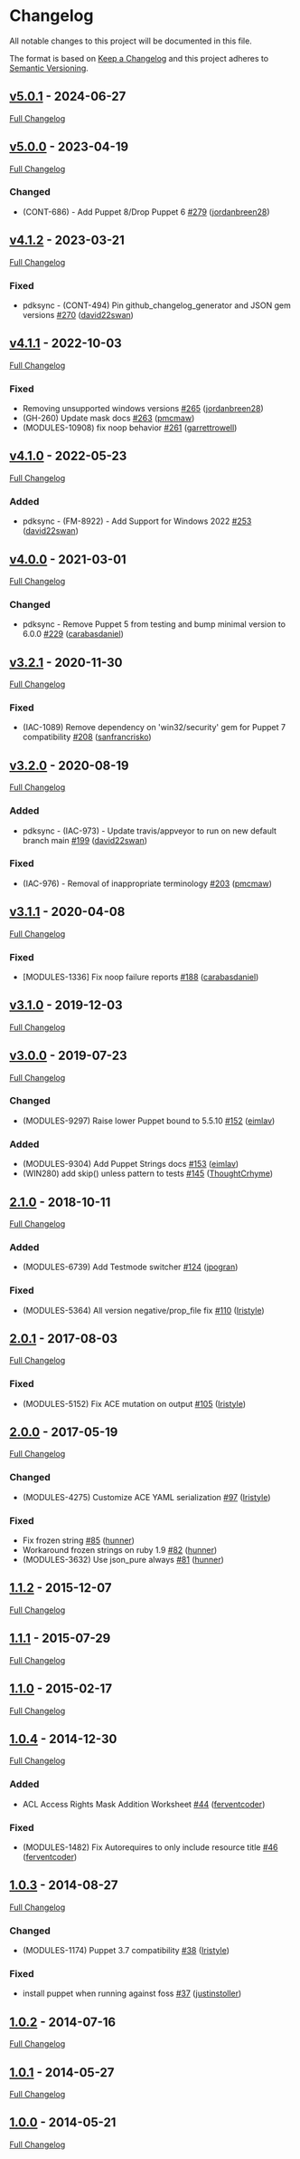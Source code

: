 <!-- markdownlint-disable MD024 -->
# Changelog

All notable changes to this project will be documented in this file.

The format is based on [Keep a Changelog](http://keepachangelog.com/en/1.0.0/) and this project adheres to [Semantic Versioning](http://semver.org).

## [v5.0.1](https://github.com/puppetlabs/puppetlabs-acl/tree/v5.0.1) - 2024-06-27

[Full Changelog](https://github.com/puppetlabs/puppetlabs-acl/compare/v5.0.0...v5.0.1)

## [v5.0.0](https://github.com/puppetlabs/puppetlabs-acl/tree/v5.0.0) - 2023-04-19

[Full Changelog](https://github.com/puppetlabs/puppetlabs-acl/compare/v4.1.2...v5.0.0)

### Changed

- (CONT-686) - Add Puppet 8/Drop Puppet 6 [#279](https://github.com/puppetlabs/puppetlabs-acl/pull/279) ([jordanbreen28](https://github.com/jordanbreen28))

## [v4.1.2](https://github.com/puppetlabs/puppetlabs-acl/tree/v4.1.2) - 2023-03-21

[Full Changelog](https://github.com/puppetlabs/puppetlabs-acl/compare/v4.1.1...v4.1.2)

### Fixed

- pdksync - (CONT-494) Pin github_changelog_generator and JSON gem versions [#270](https://github.com/puppetlabs/puppetlabs-acl/pull/270) ([david22swan](https://github.com/david22swan))

## [v4.1.1](https://github.com/puppetlabs/puppetlabs-acl/tree/v4.1.1) - 2022-10-03

[Full Changelog](https://github.com/puppetlabs/puppetlabs-acl/compare/v4.1.0...v4.1.1)

### Fixed

- Removing unsupported windows versions [#265](https://github.com/puppetlabs/puppetlabs-acl/pull/265) ([jordanbreen28](https://github.com/jordanbreen28))
- (GH-260) Update mask docs [#263](https://github.com/puppetlabs/puppetlabs-acl/pull/263) ([pmcmaw](https://github.com/pmcmaw))
- (MODULES-10908) fix noop behavior [#261](https://github.com/puppetlabs/puppetlabs-acl/pull/261) ([garrettrowell](https://github.com/garrettrowell))

## [v4.1.0](https://github.com/puppetlabs/puppetlabs-acl/tree/v4.1.0) - 2022-05-23

[Full Changelog](https://github.com/puppetlabs/puppetlabs-acl/compare/v4.0.0...v4.1.0)

### Added

- pdksync - (FM-8922) - Add Support for Windows 2022 [#253](https://github.com/puppetlabs/puppetlabs-acl/pull/253) ([david22swan](https://github.com/david22swan))

## [v4.0.0](https://github.com/puppetlabs/puppetlabs-acl/tree/v4.0.0) - 2021-03-01

[Full Changelog](https://github.com/puppetlabs/puppetlabs-acl/compare/v3.2.1...v4.0.0)

### Changed

- pdksync - Remove Puppet 5 from testing and bump minimal version to 6.0.0 [#229](https://github.com/puppetlabs/puppetlabs-acl/pull/229) ([carabasdaniel](https://github.com/carabasdaniel))

## [v3.2.1](https://github.com/puppetlabs/puppetlabs-acl/tree/v3.2.1) - 2020-11-30

[Full Changelog](https://github.com/puppetlabs/puppetlabs-acl/compare/v3.2.0...v3.2.1)

### Fixed

- (IAC-1089) Remove dependency on 'win32/security' gem for Puppet 7 compatibility [#208](https://github.com/puppetlabs/puppetlabs-acl/pull/208) ([sanfrancrisko](https://github.com/sanfrancrisko))

## [v3.2.0](https://github.com/puppetlabs/puppetlabs-acl/tree/v3.2.0) - 2020-08-19

[Full Changelog](https://github.com/puppetlabs/puppetlabs-acl/compare/v3.1.1...v3.2.0)

### Added

- pdksync - (IAC-973) - Update travis/appveyor to run on new default branch main [#199](https://github.com/puppetlabs/puppetlabs-acl/pull/199) ([david22swan](https://github.com/david22swan))

### Fixed

- (IAC-976) - Removal of inappropriate terminology [#203](https://github.com/puppetlabs/puppetlabs-acl/pull/203) ([pmcmaw](https://github.com/pmcmaw))

## [v3.1.1](https://github.com/puppetlabs/puppetlabs-acl/tree/v3.1.1) - 2020-04-08

[Full Changelog](https://github.com/puppetlabs/puppetlabs-acl/compare/v3.1.0...v3.1.1)

### Fixed

- [MODULES-1336] Fix noop failure reports [#188](https://github.com/puppetlabs/puppetlabs-acl/pull/188) ([carabasdaniel](https://github.com/carabasdaniel))

## [v3.1.0](https://github.com/puppetlabs/puppetlabs-acl/tree/v3.1.0) - 2019-12-03

[Full Changelog](https://github.com/puppetlabs/puppetlabs-acl/compare/v3.0.0...v3.1.0)

## [v3.0.0](https://github.com/puppetlabs/puppetlabs-acl/tree/v3.0.0) - 2019-07-23

[Full Changelog](https://github.com/puppetlabs/puppetlabs-acl/compare/2.1.0...v3.0.0)

### Changed

- (MODULES-9297) Raise lower Puppet bound to 5.5.10 [#152](https://github.com/puppetlabs/puppetlabs-acl/pull/152) ([eimlav](https://github.com/eimlav))

### Added

- (MODULES-9304) Add Puppet Strings docs [#153](https://github.com/puppetlabs/puppetlabs-acl/pull/153) ([eimlav](https://github.com/eimlav))
- (WIN280) add skip() unless pattern to tests  [#145](https://github.com/puppetlabs/puppetlabs-acl/pull/145) ([ThoughtCrhyme](https://github.com/ThoughtCrhyme))

## [2.1.0](https://github.com/puppetlabs/puppetlabs-acl/tree/2.1.0) - 2018-10-11

[Full Changelog](https://github.com/puppetlabs/puppetlabs-acl/compare/2.0.1...2.1.0)

### Added

- (MODULES-6739) Add Testmode switcher [#124](https://github.com/puppetlabs/puppetlabs-acl/pull/124) ([jpogran](https://github.com/jpogran))

### Fixed

- (MODULES-5364) All version negative/prop_file fix [#110](https://github.com/puppetlabs/puppetlabs-acl/pull/110) ([Iristyle](https://github.com/Iristyle))

## [2.0.1](https://github.com/puppetlabs/puppetlabs-acl/tree/2.0.1) - 2017-08-03

[Full Changelog](https://github.com/puppetlabs/puppetlabs-acl/compare/2.0.0...2.0.1)

### Fixed

- (MODULES-5152) Fix ACE mutation on output [#105](https://github.com/puppetlabs/puppetlabs-acl/pull/105) ([Iristyle](https://github.com/Iristyle))

## [2.0.0](https://github.com/puppetlabs/puppetlabs-acl/tree/2.0.0) - 2017-05-19

[Full Changelog](https://github.com/puppetlabs/puppetlabs-acl/compare/1.1.2...2.0.0)

### Changed

- (MODULES-4275) Customize ACE YAML serialization [#97](https://github.com/puppetlabs/puppetlabs-acl/pull/97) ([Iristyle](https://github.com/Iristyle))

### Fixed

- Fix frozen string [#85](https://github.com/puppetlabs/puppetlabs-acl/pull/85) ([hunner](https://github.com/hunner))
- Workaround frozen strings on ruby 1.9 [#82](https://github.com/puppetlabs/puppetlabs-acl/pull/82) ([hunner](https://github.com/hunner))
- (MODULES-3632) Use json_pure always [#81](https://github.com/puppetlabs/puppetlabs-acl/pull/81) ([hunner](https://github.com/hunner))

## [1.1.2](https://github.com/puppetlabs/puppetlabs-acl/tree/1.1.2) - 2015-12-07

[Full Changelog](https://github.com/puppetlabs/puppetlabs-acl/compare/1.1.1...1.1.2)

## [1.1.1](https://github.com/puppetlabs/puppetlabs-acl/tree/1.1.1) - 2015-07-29

[Full Changelog](https://github.com/puppetlabs/puppetlabs-acl/compare/1.1.0...1.1.1)

## [1.1.0](https://github.com/puppetlabs/puppetlabs-acl/tree/1.1.0) - 2015-02-17

[Full Changelog](https://github.com/puppetlabs/puppetlabs-acl/compare/1.0.4...1.1.0)

## [1.0.4](https://github.com/puppetlabs/puppetlabs-acl/tree/1.0.4) - 2014-12-30

[Full Changelog](https://github.com/puppetlabs/puppetlabs-acl/compare/1.0.3...1.0.4)

### Added

- ACL Access Rights Mask Addition Worksheet [#44](https://github.com/puppetlabs/puppetlabs-acl/pull/44) ([ferventcoder](https://github.com/ferventcoder))

### Fixed

- (MODULES-1482) Fix Autorequires to only include resource title [#46](https://github.com/puppetlabs/puppetlabs-acl/pull/46) ([ferventcoder](https://github.com/ferventcoder))

## [1.0.3](https://github.com/puppetlabs/puppetlabs-acl/tree/1.0.3) - 2014-08-27

[Full Changelog](https://github.com/puppetlabs/puppetlabs-acl/compare/1.0.2...1.0.3)

### Changed

- (MODULES-1174) Puppet 3.7 compatibility [#38](https://github.com/puppetlabs/puppetlabs-acl/pull/38) ([Iristyle](https://github.com/Iristyle))

### Fixed

- install puppet when running against foss [#37](https://github.com/puppetlabs/puppetlabs-acl/pull/37) ([justinstoller](https://github.com/justinstoller))

## [1.0.2](https://github.com/puppetlabs/puppetlabs-acl/tree/1.0.2) - 2014-07-16

[Full Changelog](https://github.com/puppetlabs/puppetlabs-acl/compare/1.0.1...1.0.2)

## [1.0.1](https://github.com/puppetlabs/puppetlabs-acl/tree/1.0.1) - 2014-05-27

[Full Changelog](https://github.com/puppetlabs/puppetlabs-acl/compare/1.0.0...1.0.1)

## [1.0.0](https://github.com/puppetlabs/puppetlabs-acl/tree/1.0.0) - 2014-05-21

[Full Changelog](https://github.com/puppetlabs/puppetlabs-acl/compare/14896caa52cfc479e4788442fe965492e94e6917...1.0.0)
